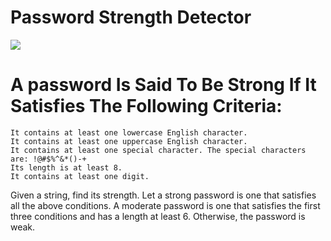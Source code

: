 # Password Strength Detector
![](https://scontent.fccu19-1.fna.fbcdn.net/v/t39.30808-6/265656073_2849176678707884_5778137732648098221_n.png?_nc_cat=110&ccb=1-5&_nc_sid=730e14&_nc_ohc=Di4wd1NGpeYAX-VgEle&_nc_ht=scontent.fccu19-1.fna&oh=00_AT-uc_Wjhs7w1Xy_ClSBoPv9wdV2aS_jmhFEIDj6HhPPzQ&oe=61BAFB29)

# A password Is Said To Be Strong If It Satisfies The Following Criteria: 

    It contains at least one lowercase English character.
    It contains at least one uppercase English character.
    It contains at least one special character. The special characters are: !@#$%^&*()-+
    Its length is at least 8.
    It contains at least one digit.

Given a string, find its strength. Let a strong password is one that satisfies all the above conditions. A moderate password is one that satisfies the first three conditions and has a length at least 6. Otherwise, the password is weak.
